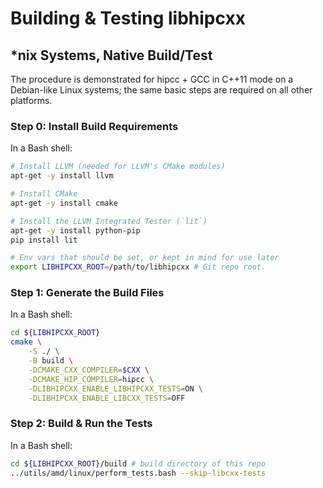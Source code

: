 <!-- MIT License
  -- 
  -- Modifications Copyright (c) 2024 Advanced Micro Devices, Inc.
  -- 
  -- Permission is hereby granted, free of charge, to any person obtaining a copy
  -- of this software and associated documentation files (the "Software"), to deal
  -- in the Software without restriction, including without limitation the rights
  -- to use, copy, modify, merge, publish, distribute, sublicense, and/or sell
  -- copies of the Software, and to permit persons to whom the Software is
  -- furnished to do so, subject to the following conditions:
  -- 
  -- The above copyright notice and this permission notice shall be included in all
  -- copies or substantial portions of the Software.
  -- 
  -- THE SOFTWARE IS PROVIDED "AS IS", WITHOUT WARRANTY OF ANY KIND, EXPRESS OR
  -- IMPLIED, INCLUDING BUT NOT LIMITED TO THE WARRANTIES OF MERCHANTABILITY,
  -- FITNESS FOR A PARTICULAR PURPOSE AND NONINFRINGEMENT. IN NO EVENT SHALL THE
  -- AUTHORS OR COPYRIGHT HOLDERS BE LIABLE FOR ANY CLAIM, DAMAGES OR OTHER
  -- LIABILITY, WHETHER IN AN ACTION OF CONTRACT, TORT OR OTHERWISE, ARISING FROM,
  -- OUT OF OR IN CONNECTION WITH THE SOFTWARE OR THE USE OR OTHER DEALINGS IN THE
  -- SOFTWARE.
-->

# Building & Testing libhipcxx

## *nix Systems, Native Build/Test

The procedure is demonstrated for hipcc + GCC in C++11 mode on a Debian-like
Linux systems; the same basic steps are required on all other platforms.

### Step 0: Install Build Requirements

In a Bash shell:

```bash
# Install LLVM (needed for LLVM's CMake modules)
apt-get -y install llvm

# Install CMake
apt-get -y install cmake

# Install the LLVM Integrated Tester (`lit`)
apt-get -y install python-pip
pip install lit

# Env vars that should be set, or kept in mind for use later
export LIBHIPCXX_ROOT=/path/to/libhipcxx # Git repo root.
```

### Step 1: Generate the Build Files

In a Bash shell:

```bash
cd ${LIBHIPCXX_ROOT}
cmake \
    -S ./ \
    -B build \
    -DCMAKE_CXX_COMPILER=$CXX \
    -DCMAKE_HIP_COMPILER=hipcc \
    -DLIBHIPCXX_ENABLE_LIBHIPCXX_TESTS=ON \
    -DLIBHIPCXX_ENABLE_LIBCXX_TESTS=OFF
```

### Step 2: Build & Run the Tests

In a Bash shell:

```bash
cd ${LIBHIPCXX_ROOT}/build # build directory of this repo
../utils/amd/linux/perform_tests.bash --skip-libcxx-tests
```
